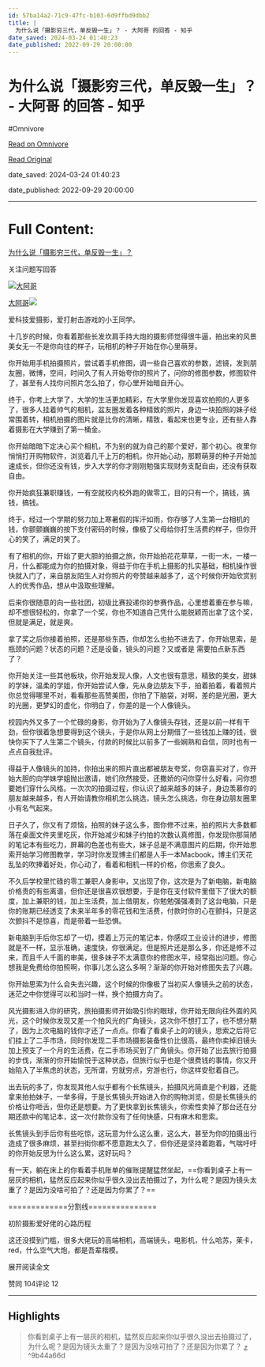 ```yaml
---
id: 57ba14a2-71c9-47fc-b103-6d9ffbd9dbb2
title: |
  为什么说「摄影穷三代，单反毁一生」？ - 大阿哥 的回答 - 知乎
date_saved: 2024-03-24 01:40:23
date_published: 2022-09-29 20:00:00
---
```


# 为什么说「摄影穷三代，单反毁一生」？ - 大阿哥 的回答 - 知乎
#Omnivore

[Read on Omnivore](https://omnivore.app/me/https-www-zhihu-com-question-19765172-answer-2695918786-18921b7d691)

[Read Original](https://www.zhihu.com/question/19765172/answer/2695918786)

date_saved: 2024-03-24 01:40:23

date_published: 2022-09-29 20:00:00

--- 

# Full Content: 

[为什么说「摄影穷三代，单反毁一生」？](https://www.zhihu.com/question/19765172)

关注问题写回答

[![大阿哥](https://proxy-prod.omnivore-image-cache.app/0x0,sx8y_2qCpWRcJGqp92nwfGmCjBSEdzp1YOee7j6h-2Qo/https://picx.zhimg.com/v2-6ac930aa33a577085497aa07e07dee84_l.jpg?source=2c26e567)](https://www.zhihu.com/people/da-a-ge-46)

[大阿哥](https://www.zhihu.com/people/da-a-ge-46)​![](https://proxy-prod.omnivore-image-cache.app/0x0,sRpP1H2oa_TfsDLpATwsIt6ipVLRN7HlUZGTch2Ee4JQ/https://picx.zhimg.com/v2-4812630bc27d642f7cafcd6cdeca3d7a.jpg?source=88ceefae)

爱科技爱摄影，爱打射击游戏的小王同学。

 十几岁的时候，你看着那些长发坎肩手持大炮的摄影师觉得很牛逼，拍出来的风景美女无一不是你向往的样子，玩相机的种子开始在你心里萌芽。

 你开始用手机拍摄照片，尝试着手机修图，调一些自己喜欢的参数，滤镜，发到朋友圈，微博，空间，时间久了有人开始夸你的照片了，问你的修图参数，修图软件了，甚至有人找你问照片怎么拍了，你心里开始暗自开心。

 终于，你考上大学了，大学的生活更加精彩，在大学里你发现喜欢拍照的人更多了，很多人挂着帅气的相机，盆友圈发着各种精致的照片，身边一块拍照的妹子经常围着转，相机拍摄的图片就是比你的清晰，精致，看起来也更专业，还有些人靠着摄影在大学赚到了第一桶金。

 你开始暗暗下定决心买个相机，不为别的就为自己的那个爱好，那个初心。夜里你悄悄打开购物软件，浏览着几千上万的相机，你开始心动，那颗萌芽的种子开始加速成长，但你还没有钱，步入大学的你才刚刚勉强实现财务支配自由，还没有获取自由。

 你开始疯狂兼职赚钱，一有空就校内校外跑的做零工，目的只有一个，搞钱，搞钱，搞钱。

 终于，经过一个学期的努力加上寒暑假的挥汗如雨，你存够了人生第一台相机的钱，你颤颤巍巍的按下支付密码的时候，像极了父母给你打生活费的样子，但你开心的笑了，满足的笑了。

 有了相机的你，开始了更大胆的拍摄之旅，你开始拍花花草草，一街一木，一楼一月，什么都能成为你的拍摄对象，得益于你在手机上摄影的扎实基础，相机操作很快就入门了，来自朋友陌生人对你照片的夸赞越来越多了，这个时候你开始欣赏别人的优秀作品，想从中汲取些理解。

 后来你很随意的向一些社团，初级比赛投递你的参赛作品，心里想着重在参与嘛，却不想很轻松的，你拿了一个奖，你也不知道自己凭什么能脱颖而出拿了这个奖，但就是满足，就是爽。

 拿了奖之后你接着拍照，还是那些东西，你却怎么也拍不进去了，你开始思索，是瓶颈的问题？状态的问题？还是设备，镜头的问题？又或者是 需要拍点新东西了？

 你开始关注一些其他板块，你开始发现人像，人文也很有意思，精致的美女，甜妹的学妹，温柔的学姐，你开始尝试人像，先从身边朋友下手，拍着拍着，看着照片你总觉得哪里不对，看看那些高赞美图，你拍了下脑袋，对啊，差的是光圈，更大的光圈，更梦幻的虚化，你明白了，你差的是一个人像镜头。

 校园内外又多了一个忙碌的身影，你开始为了人像镜头存钱，还是以前一样有干劲，但你很着急想要得到这个镜头，于是你从网上分期借了一些钱加上赚的钱，很快你买下了人生第二个镜头，付款的时候比以前多了一些娴熟和自信，同时也有一点点自我批评。

 得益于人像镜头的加持，你拍出来的照片直出都被朋友夸奖，你窃喜买对了，你开始大胆的向学妹学姐抛出邀请，她们欣然接受，还撒娇的问你穿什么好看，问你想要她们穿什么风格。一次次的拍摄过程，你认识了越来越多的妹子，身边羡慕你的朋友越来越多，有人开始请教你相机怎么挑选，镜头怎么挑选，你在身边朋友圈里小有名气起来。

 日子久了，你又有了烦恼，拍照的妹子这么多，图你修不过来，拍的照片大多数都落在桌面文件夹里吃灰，你开始减少和妹子约拍的次数认真修图，你发现你那简陋的笔记本有些吃力，屏幕的色差也有些大，妹子总是不满意图片的后期，你开始思索开始学习修图教学，学习时你发现博主们都是人手一本Macbook，博主们天花乱坠的吹捧着好处，你心动了，看着和相机一样的价格，你思索了良久。

 不久后学校里忙碌的零工兼职人身影中，又出现了你，这次是为了新电脑，新电脑价格贵的有些离谱，但你还是很喜欢很想要，于是你在支付软件里借下了很大的额度，加上兼职的钱，加上生活费，加上借朋友，你勉勉强强凑到了这台电脑，只是你的账期已经透支了未来半年多的零花钱和生活费，付款时你的心在颤抖，只是这次颤抖不是惊喜，而是带着一些恐惧。

 新电脑到手后你忘却了一切，摸着上万元的笔记本，你感叹工业设计的进步，修图就是不一样，显示准确，速度快，你很满足。但是照片还是那么多，你还是修不过来，而且千人千面的审美，很多妹子不太满意你的修图水平，经常指出问题。你心想我是免费给你拍照啊，你事儿怎么这么多啊？渐渐的你开始对修图失去了兴趣。

 你开始思索为什么会失去兴趣，这个时候的你像极了当初买人像镜头之前的状态，迷茫之中你觉得可以和当时一样，换个拍摄方向了。

 风光摄影进入你的研究，旅拍摄影师开始吸引你的眼球，你开始无限向往外面的风光，这个时候你发现又差一个拍风光的广角镜头，这次你不想打工了，也不想分期了，因为上次电脑的钱你才还了一点点。你看了看桌子上的的镜头，思索之后将它们挂上了二手市场，同时你发现二手市场摄影装备性价比很高，最终你卖掉旧镜头加上预支了一个月的生活费，在二手市场买到了广角镜头。你开始了出去旅行拍摄的步伐，渐渐的你开始愉悦于这种状态，但旅行似乎也是个很费钱的事情，你又开始陷入了半焦虑的状态，无所谓，穷就穷点，穷游也行，你这样安慰着自己。

 出去玩的多了，你发现其他人似乎都有个长焦镜头，拍摄风光简直是个利器，还能拿来拍拍妹子，一举多得，于是长焦镜头开始进入你的购物浏览，但是长焦镜头的价格让你咂舌，但你还是想要。为了更快拿到长焦镜头，你索性卖掉了那台还在分期还款中的笔记本，这一次付款你没有了任何快感，只有麻木和思索。

 长焦镜头到手后你有些吃惊，这玩意为什么这么重，这么大，甚至为你的拍摄出行造成了很多麻烦，甚至扫街你都不愿意跑太久了，但你还是坚持着跑着，气喘吁吁的你开始反思为什么这么累，这好玩吗？

 有一天，躺在床上的你看着手机账单的催账提醒猛然坐起，==你看到桌子上有一层灰的相机，猛然反应起来你似乎很久没出去拍摄过了，为什么呢？是因为镜头太重了？是因为没啥可拍了？还是因为你累了？==

\=============分割线===============

初阶摄影爱好佬的心路历程

这还没摸到门槛，很多大佬玩的高端相机，高端镜头，电影机，什么哈苏，莱卡，red，什么空气大炮，都是吾辈楷模。

展开阅读全文​

​赞同 104​​评论 12​

---

## Highlights

> 你看到桌子上有一层灰的相机，猛然反应起来你似乎很久没出去拍摄过了，为什么呢？是因为镜头太重了？是因为没啥可拍了？还是因为你累了？ [⤴️](https://omnivore.app/me/https-www-zhihu-com-question-19765172-answer-2695918786-18921b7d691#9b44a66d-81d3-4866-a636-36f16c4fa50d)  ^9b44a66d

